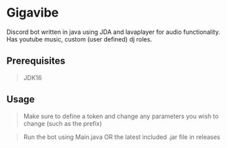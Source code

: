 # Gigavibe

Discord bot written in java using JDA and lavaplayer for audio functionality. Has youtube music, custom (user defined)
dj roles.

## Prerequisites

> JDK16

## Usage

> Make sure to define a token and change any parameters you wish to change (such as the prefix)

> Run the bot using Main.java OR the latest included .jar file in releases
